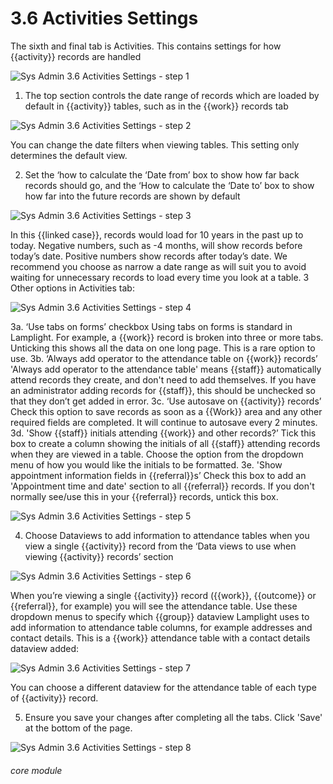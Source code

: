 # 3.6 Activities Settings

The sixth and final tab is Activities. This contains settings for how {{activity}} records are handled

![Sys Admin 3.6 Activities Settings - step 1](Sys_Admin_3.6_Activities_Settings_im_1.png)

1. The top section controls the date range of records which are loaded by default in {{activity}} tables, such as in the {{work}} records tab

![Sys Admin 3.6 Activities Settings - step 2](Sys_Admin_3.6_Activities_Settings_im_2.png)

You can change the date filters when viewing tables. This setting only determines the default view.

2. Set the ‘how to calculate the ‘Date from’ box to show how far back records should go, and the ‘How to calculate the ‘Date to’ box to show how far into the future records are shown by default

![Sys Admin 3.6 Activities Settings - step 3](Sys_Admin_3.6_Activities_Settings_im_3.png)

In this {{linked case}}, records would load for 10 years in the past up to today.
Negative numbers, such as -4 months, will show records before today’s date. Positive numbers show records after today’s date. We recommend you choose as narrow a date range as will suit you to avoid waiting for unnecessary records to load every time you look at a table.
3 Other options in Activities tab:

![Sys Admin 3.6 Activities Settings - step 4](Sys_Admin_3.6_Activities_Settings_im_4.png)

3a. ‘Use tabs on forms’ checkbox
Using tabs on forms is standard in Lamplight. For example, a {{work}} record is broken into three or more tabs. Unticking this shows all the data on one long page. This is a rare option to use.
3b. ‘Always add operator to the attendance table on {{work}} records’
&#039;Always add operator to the attendance table&#039; means {{staff}} automatically attend records they create, and don&#039;t need to add themselves. If you have an administrator adding records for {{staff}}, this should be unchecked so that they don’t get added in error.
3c. ‘Use autosave on {{activity}} records’
Check this option to save records as soon as a {{Work}} area and any other required fields are completed. It will continue to autosave every 2 minutes.
3d. &#039;Show {{staff}} initials attending {{work}} and other records?’
Tick this box to create a column showing the initials of all {{staff}} attending records when they are viewed in a table. Choose the option from the dropdown menu of how you would like the initials to be formatted.
3e. &#039;Show appointment information fields in {{referral}}s’
Check this box to add an &#039;Appointment time and date&#039; section to all {{referral}} records. If you don&#039;t normally see/use this in your {{referral}} records, untick this box.

![Sys Admin 3.6 Activities Settings - step 5](Sys_Admin_3.6_Activities_Settings_im_5.png)

4. Choose Dataviews to add information to attendance tables when you view a single {{activity}} record from the ‘Data views to use when viewing {{activity}} records’ section

![Sys Admin 3.6 Activities Settings - step 6](Sys_Admin_3.6_Activities_Settings_im_6.png)

When you’re viewing a single {{activity}} record ({{work}}, {{outcome}} or {{referral}}, for example) you will see the attendance table. Use these dropdown menus to specify which {{group}} dataview Lamplight uses to add information to attendance table columns, for example addresses and contact details.
This is a {{work}} attendance table with a contact details dataview added:

![Sys Admin 3.6 Activities Settings - step 7](Sys_Admin_3.6_Activities_Settings_im_7.png)

You can choose a different dataview for the attendance table of each type of {{activity}} record.

5. Ensure you save your changes after completing all the tabs. Click &#039;Save&#039; at the bottom of the page.

![Sys Admin 3.6 Activities Settings - step 8](Sys_Admin_3.6_Activities_Settings_im_8.png)


###### core module